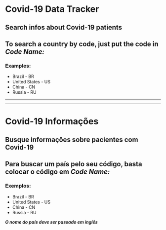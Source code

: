 # Covid-19 Data Tracker

## Search infos about Covid-19 patients

## To search a country by code, just put the code in *Code Name:*

### Examples:
+ Brazil - BR
+ United States - US
+ China - CN
+ Russia - RU

---
---

# Covid-19 Informações

## Busque informações sobre pacientes com Covid-19 

## Para buscar um país pelo seu código, basta colocar o código em *Code Name:*

### Exemplos:
+ Brazil - BR
+ United States - US
+ China - CN
+ Russia - RU

***O nome do país deve ser passado em inglês***
